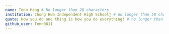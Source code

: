 ```yaml
---
name: Tenn Heng # No longer than 28 characters
institution: Chong Hwa Independent High School🚩 # no longer than 58 characters
quote: How you do one thing is how you do everything! # no longer than 100 characters, avoid using quotes(") to guarantee the format remains the same.
github_user: Tenn0811
---
```

